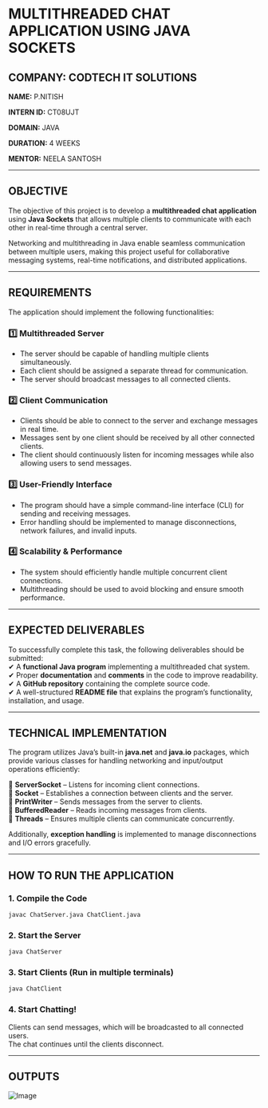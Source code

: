 # MULTITHREADED CHAT APPLICATION USING JAVA SOCKETS

## COMPANY: CODTECH IT SOLUTIONS  
**NAME:** P.NITISH

**INTERN ID:** CT08UJT

**DOMAIN:** JAVA  

**DURATION:** 4 WEEKS  

**MENTOR:** NEELA SANTOSH  

---

## OBJECTIVE  
The objective of this project is to develop a **multithreaded chat application** using **Java Sockets** that allows multiple clients to communicate with each other in real-time through a central server.

Networking and multithreading in Java enable seamless communication between multiple users, making this project useful for collaborative messaging systems, real-time notifications, and distributed applications.

---

## REQUIREMENTS  
The application should implement the following functionalities:

### 1️⃣ Multithreaded Server  
- The server should be capable of handling multiple clients simultaneously.  
- Each client should be assigned a separate thread for communication.  
- The server should broadcast messages to all connected clients.  

### 2️⃣ Client Communication  
- Clients should be able to connect to the server and exchange messages in real time.  
- Messages sent by one client should be received by all other connected clients.  
- The client should continuously listen for incoming messages while also allowing users to send messages.  

### 3️⃣ User-Friendly Interface  
- The program should have a simple command-line interface (CLI) for sending and receiving messages.  
- Error handling should be implemented to manage disconnections, network failures, and invalid inputs.  

### 4️⃣ Scalability & Performance  
- The system should efficiently handle multiple concurrent client connections.  
- Multithreading should be used to avoid blocking and ensure smooth performance.  

---

## EXPECTED DELIVERABLES  
To successfully complete this task, the following deliverables should be submitted:  
✔ A **functional Java program** implementing a multithreaded chat system.  
✔ Proper **documentation** and **comments** in the code to improve readability.  
✔ A **GitHub repository** containing the complete source code.  
✔ A well-structured **README file** that explains the program’s functionality, installation, and usage.  

---

## TECHNICAL IMPLEMENTATION  
The program utilizes Java’s built-in **java.net** and **java.io** packages, which provide various classes for handling networking and input/output operations efficiently:

🔹 **ServerSocket** – Listens for incoming client connections.  
🔹 **Socket** – Establishes a connection between clients and the server.  
🔹 **PrintWriter** – Sends messages from the server to clients.  
🔹 **BufferedReader** – Reads incoming messages from clients.  
🔹 **Threads** – Ensures multiple clients can communicate concurrently.  

Additionally, **exception handling** is implemented to manage disconnections and I/O errors gracefully.  

---

## HOW TO RUN THE APPLICATION  

### 1. Compile the Code  
```sh
javac ChatServer.java ChatClient.java
```

### 2. Start the Server  
```sh
java ChatServer
```

### 3. Start Clients (Run in multiple terminals)  
```sh
java ChatClient
```

### 4. Start Chatting!  
Clients can send messages, which will be broadcasted to all connected users.  
The chat continues until the clients disconnect.

---

## OUTPUTS  
![Image](https://github.com/user-attachments/assets/5d13524c-d2fc-4ce6-b25e-c49286791b7b)
